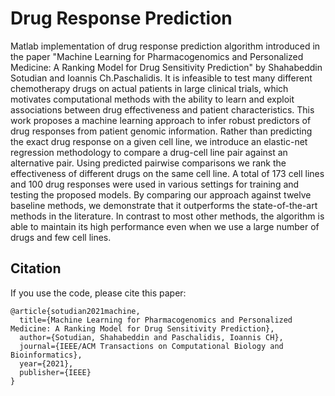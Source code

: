 # Drug Response Prediction
Matlab implementation of drug response prediction algorithm introduced in the paper "Machine Learning for Pharmacogenomics and
Personalized Medicine: A Ranking Model for  Drug Sensitivity Prediction" by Shahabeddin Sotudian  and Ioannis Ch.Paschalidis.
It is infeasible to test many different chemotherapy drugs on actual patients in large clinical trials, which motivates computational methods with the ability to learn and exploit associations between drug effectiveness and patient characteristics. This work proposes a machine learning approach to infer robust predictors of drug responses from patient genomic information. Rather than predicting the exact drug response on a given cell line, we introduce an elastic-net regression methodology to compare a drug-cell line pair against an alternative pair. Using predicted pairwise comparisons we rank the effectiveness of different drugs on the same cell line. A total of 173 cell lines and 100 drug responses were used in various settings for training and testing the proposed models. By comparing our approach against twelve baseline methods, we demonstrate that it outperforms the state-of-the-art methods in the literature. In contrast to most other methods, the algorithm is able to maintain its high performance even when we use a large number of drugs and few cell lines.

 
 
 
## Citation

If you use the code, please cite this paper:

```text
@article{sotudian2021machine,
  title={Machine Learning for Pharmacogenomics and Personalized Medicine: A Ranking Model for Drug Sensitivity Prediction},
  author={Sotudian, Shahabeddin and Paschalidis, Ioannis CH},
  journal={IEEE/ACM Transactions on Computational Biology and Bioinformatics},
  year={2021},
  publisher={IEEE}
}
```
